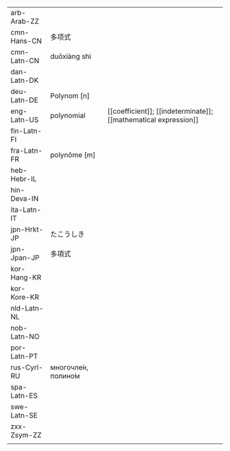 | | | |
|-|-|-|
| arb-Arab-ZZ |  |  |
| cmn-Hans-CN | 多项式 |  |
| cmn-Latn-CN | duōxiàng shì |  |
| dan-Latn-DK |  |  |
| deu-Latn-DE | Polynom [n] |  |
| eng-Latn-US | polynomial | [[coefficient]]; [[indeterminate]]; [[mathematical expression]] |
| fin-Latn-FI |  |  |
| fra-Latn-FR | polynôme [m] |  |
| heb-Hebr-IL |  |  |
| hin-Deva-IN |  |  |
| ita-Latn-IT |  |  |
| jpn-Hrkt-JP | たこうしき |  |
| jpn-Jpan-JP | 多項式 |  |
| kor-Hang-KR |  |  |
| kor-Kore-KR |  |  |
| nld-Latn-NL |  |  |
| nob-Latn-NO |  |  |
| por-Latn-PT |  |  |
| rus-Cyrl-RU | многочле́н, полино́м |  |
| spa-Latn-ES |  |  |
| swe-Latn-SE |  |  |
| zxx-Zsym-ZZ |  |  |
|  |  |  |

